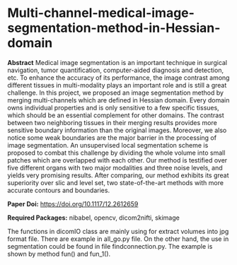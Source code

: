 # Multi-channel-medical-image-segmentation-method-in-Hessian-domain

**Abstract**
Medical image segmentation is an important technique in surgical navigation, tumor quantification, computer-aided diagnosis and detection, etc. To enhance the accuracy of its performance, the image contrast among different tissues in multi-modality plays an important role and is still a great challenge. In this project, we proposed an image segmentation method by merging multi-channels which are defined in Hessian domain. Every domain owns individual properties and is only sensitive to a few specific tissues, which should be an essential complement for other domains. The contrast between two neighboring tissues in their merging results provides more sensitive boundary information than the original images. Moreover, we also notice some weak boundaries are the major barrier in the processing of image segmentation. An unsupervised local segmentation scheme is proposed to combat this challenge by dividing the whole volume into small patches which are overlapped with each other. Our method is testified over five different organs with two major modalities and three noise levels, and yields very promising results. After comparing, our method exhibits its great superiority over slic and level set, two state-of-the-art methods with more accurate contours and boundaries.

**Paper Doi:** https://doi.org/10.1117/12.2612659

**Required Packages:** nibabel, opencv, dicom2nifti, skimage

The functions in dicomIO class are mainly using for extract volumes into jpg format file. There are example in all_go.py file. On the other hand, the use in segmentation could be found in file findconnection.py. The example is shown by method fun() and fun_1().






